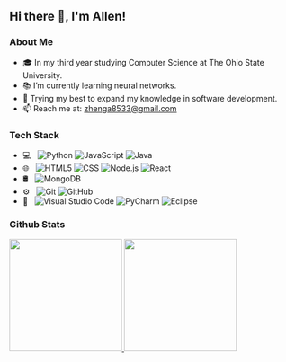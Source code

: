 ## Hi there 👋, I'm Allen!

### About Me
  - 🎓 In my third year studying Computer Science at The Ohio State University.
  - 📚 I’m currently learning neural networks.
  - 🌱 Trying my best to expand my knowledge in software development.
  - 📫 Reach me at: [zhenga8533@gmail.com](mailto:zhenga8533@gmail.com)

### Tech Stack
- 💻 &nbsp;
  ![Python](https://img.shields.io/badge/-Python-333333?style=flat&logo=python)
  ![JavaScript](https://img.shields.io/badge/-JavaScript-333333?style=flat&logo=javascript)
  ![Java](https://img.shields.io/badge/-Java-333333?style=flat&logo=java&logoColor=007396)
- 🌐 &nbsp;
  ![HTML5](https://img.shields.io/badge/-HTML5-333333?style=flat&logo=HTML5)
  ![CSS](https://img.shields.io/badge/-CSS-333333?style=flat&logo=CSS3&logoColor=1572B6)
  ![Node.js](https://img.shields.io/badge/-Node.js-333333?style=flat&logo=node.js)
  ![React](https://img.shields.io/badge/-React-333333?style=flat&logo=react)
- 🛢 &nbsp;
  ![MongoDB](https://img.shields.io/badge/-MongoDB-333333?style=flat&logo=mongodb)
- ⚙️ &nbsp;
  ![Git](https://img.shields.io/badge/-Git-333333?style=flat&logo=git)
  ![GitHub](https://img.shields.io/badge/-GitHub-333333?style=flat&logo=github)
- 🔧 &nbsp;
  ![Visual Studio Code](https://img.shields.io/badge/-Visual%20Studio%20Code-333333?style=flat&logo=visual-studio-code&logoColor=007ACC)
  ![PyCharm](https://img.shields.io/badge/-PyCharm-333333?style=flat&logo=pycharm)
  ![Eclipse](https://img.shields.io/badge/-Eclipse-333333?style=flat&logo=eclipse-ide&logoColor=2C2255)

### Github Stats
<a href="https://github.com/zhenga1996">
  <img height="200em" src="https://github-readme-stats.vercel.app/api?username=zhenga1996&theme=vue-dark&show_icons=true&count_private=true" />
  <img height="200em" src="https://github-readme-stats.vercel.app/api/top-langs/?username=zhenga1996&theme=vue-dark&show_icons=true&count_private=true" />
</a>
